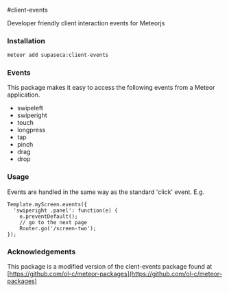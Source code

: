 #client-events

Developer friendly client interaction events for Meteorjs

### Installation

```sh
meteor add supaseca:client-events
```

### Events

This package makes it easy to access the following events from a Meteor application.

* swipeleft
* swiperight
* touch
* longpress
* tap
* pinch
* drag
* drop

### Usage

Events are handled in the same way as the standard 'click' event. E.g.

```
Template.myScreen.events({
  'swiperight .panel': function(e) {
    e.preventDefault();
    // go to the next page
    Router.go('/screen-two');
});
```

### Acknowledgements

This package is a modified version of the clent-events package found at [https://github.com/ol-c/meteor-packages](https://github.com/ol-c/meteor-packages)
